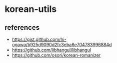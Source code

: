 # korean-utils

## references

- https://gist.github.com/hi-ogawa/b925d9090d2fc3eba6e704783996884d
- https://github.com/libhangul/libhangul
- https://github.com/osori/korean-romanizer
